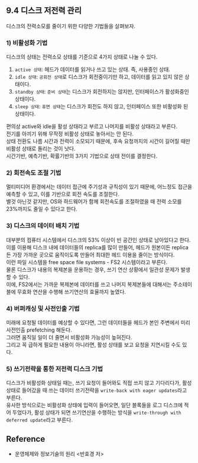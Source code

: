 ## 9.4 디스크 저전력 관리
디스크의 전력소모를 줄이기 위한 다양한 기법들을 살펴보자.

### 1) 비활성화 기법
디스크의 상태는 전력소모 상태를 기준으로 4가지 상태로 나눌 수 있다.
1. `active 상태`: 헤드가 데이터를 읽거나 쓰고 있는 상태. 즉, 사용중인 상태.
2. `idle 상태`: `공회전 상태`로 디스크가 회전중이기만 하고, 데이터를 읽고 있지 않은 상태이다.
3. `standby 상태`: `준비 상태`는 디스크가 회전하지는 않지만, 인터페이스가 활성화중인 상태이다.
4. `sleep 상태`: `휴면 상태`는 디스크가 회전도 하지 않고, 인터페이스 또한 비활성화 된 상태이다.

편의상 active와 idle을 활성 상태라고 부르고 나머지를 비활성 상태라고 부른다. <br>
전기를 아끼기 위해 무작정 비활성 상태로 놓아서는 안 된다. <br>
상태 전환도 나름 시간과 전력이 소모되기 때문에, 후속 요청까지의 시간이 길어질 때만 비활성 상태로 돌리는 것이 낫다. <br>
시간기반, 예측기반, 확률기반의 3가지 기법으로 상태 전이를 결정한다. 

### 2) 회전속도 조절 기법

멀티미디어 환경에서는 데이터 접근에 주기성과 규칙성이 있기 때문에, 어느정도 접근을 예측할 수 있고, 이를 기반으로 회전 속도를 조절한다. <br>
별것 아닌것 같지만, OS와 하드웨어가 함께 회전속도를 조절하였을 때 전력 소모를 23%까지도 줄일 수 있다고 한다.


### 3) 디스크의 데이터 배치 기법
대부분의 컴퓨터 시스템에서 디스크의 53% 이상이 빈 공간인 상태로 남아있다고 한다. 이를 이용해 디스크 내에 데이터들의 replica를 많이 만들어, 헤드가 원본이든 replica든 가장 가까운 곳으로 움직이도록 만들어 최대한 헤드 이용을 줄이는 방식이다. <br>
이런 파일 시스템을 free space file systems - FS2 시스템이라고 부른다. <br>
물론 디스크가 내용의 복제본을 운용하는 경우, 쓰기 연산 상황에서 일관성 문제가 발생할 수 있다. <br>
이에, FS2에서는 가까운 복제본에 데이터를 쓰고 나머지 복제본들에 대해서는 주소테이블에 무효화 연산을 수행해 쓰기연산의 효율까지 높였다.

### 4) 버퍼캐싱 및 사전인출 기법
미래에 요청될 데이터를 예상할 수 있다면, 그런 데이터들을 헤드가 본인 주변에서 미리 사전인출 prefetching 해둔다. <br>
그러면 움직일 일이 더 줄면서 비활성화 가능성이 높혀진다. <br>
그리고 꼭 급하게 필요한 내용이 아니라면, 활성 상태를 보고 요청을 지연시킬 수도 있다. <br>

### 5) 쓰기전략을 통한 저전력 디스크 기법
디스크가 비활성화 상태일 때는, 쓰기 요청이 들어와도 직접 쓰지 않고 기다리다가, 활성 상태로 들어갔을 때 쓰는 데이터 쓰기전략을 `write-back with eager updates`라고 부른다. <br>
유사한 방식으로는 비활성화 상태에 입력이 들어오면, 일단 블록들을 로그 디스크에 적어 두었다가, 활성 상태가 되면 쓰기연산을 수행하는 방식을 `write-through with deferred update`라고 부른다.

## Reference
- 운영체제와 정보기술의 원리 <반효경 저>
